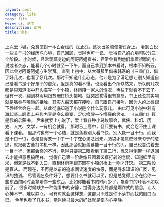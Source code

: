 ```yaml
---
layout: post
category: life
tags: life
keywords: 读书
description: 读书
title: 读书
---
```


上次去书城，免费领到一本白岩松的《白说》。这次出差顺便带在身上。
看到白说一些关于书的经历与心境，自己回顾，觉得也可一记。
觉得自己的心境可以分三个阶段。
小时候，经常羡慕身边的阿哥阿姐看书，经常会看到他们拿着很厚的小说或者杂志，能看几个小时甚至一下午，而自己拿到那本书看时，根本不知所云，因此会对阿哥阿姐心生崇拜。
直到上初中，从大哥那里借来韩寒的《三重门》，借了好几次，也看了好几次。那时不知道什么心态，估计是为了满足想让别人知道自己爱看书是个好孩子的虚荣，但是真的看不懂，也没看出个所以然来，所以前几次都是只知道书中开头描写一个小镇，林雨翔一家人的情况，再往下就看不下去了。
但有一次，翻到林雨翔跟苏珊在桥头接吻，就突然觉得很有意思，书上还说其实吻就是嘴唇与嘴唇的接触，其实人每天都在接吻，自己跟自己接吻，因为人的上唇跟下唇经常会在一起。从此彻底知道了小说是个什么玩意儿。
由此可见小说中若有激起肾上腺素上升的内容是多么重要，足以唤醒一个懵懂的灵魂。
《三重门》算是我的启蒙书。
后来就爱上小说了，爱上看各种小说故事会，武侠、科幻、历史、人文、文学，一有机会就看。
那时已上高中，但只要有书，就会忍不住上课看下课看。
但那时也有一个心结，就是羡慕别人看书快，别人能一目十行，而我是十目一行，总是觉得要一个字一个字在心里念出来，脑袋才能反应过来句子的意思，就跟老古董打字机一样。因此那会就挺羡慕能一目十行的人，自己也尝试着去一目十行，但那会真的不行，觉得只要第二眼看到了第二行，就又得倒带一样退回去才能把意思搞明白。
觉得自己第一阶段像只围着米框打转的老鼠，知道框里有米，但就是找不到入口，直到林雨翔跟苏珊在小镇的桥上一吻才开窍。
第二阶段是盲从。
而现在，不再是以前的追求阅读速度的快感，而是寻求知识的广袤，见识的独到。
尽管现在条件好了，想要什么书就可以买，但是总觉得上帝在给你一些东西的同时会拿走你一些东西，比如你能看书的时间少了，能看书的环境不如以前了。
很多时候缺少一种能看书的安静，觉得身边到处都是爆炸式的信息，让人心神不宁，难以静心。
可有时就会这样想，这都只不过是你不读书而找的借口而已。
今年也看了几本书，觉得读书最大的好处就是使内心平静。
